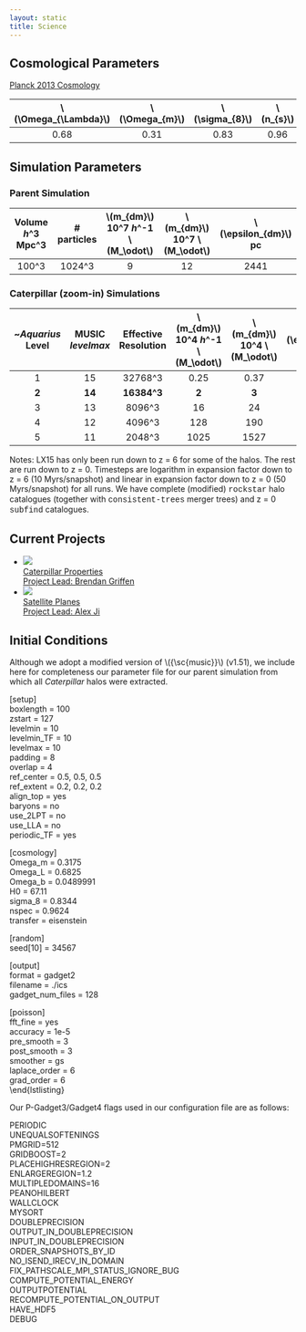 ```yaml
---
layout: static
title: Science
---
```


## Cosmological Parameters
[Planck 2013 Cosmology](http://adsabs.harvard.edu/cgi-bin/bib_query?arXiv:1303.5076)

  \\(\Omega_{\Lambda}\\) | \\(\Omega_{m}\\) | \\(\sigma_{8}\\) | \\(n_{s}\\) | \\(h\\)
  :---: | :---: | :---: | :---: | :--:
  0.68  | 0.31  | 0.83  | 0.96  | 0.67

## Simulation Parameters

### Parent Simulation

  Volume <br> *h*^3 Mpc^3 | # particles | \\(m_{dm}\\) <br> 10^7 *h*^-1 \\(M_\odot\\) | \\(m_{dm}\\) <br> 10^7 \\(M_\odot\\) | \\(\epsilon_{dm}\\) <br> pc 
  :---: | :---: | :---: | :---: | :---: 
        100^3          | 1024^3 | 9 | 12 | 2441 

### Caterpillar (zoom-in) Simulations

~*Aquarius* <br> Level | MUSIC <br> *levelmax* | Effective <br> Resolution | \\(m_{dm}\\) <br> 10^4 *h*^-1 \\(M_\odot\\) | \\(m_{dm}\\) <br> 10^4 \\(M_\odot\\) | \\(\epsilon_{dm}\\) <br> pc 
  :---: | :---: | :---: | :---: | :---: | :---: 
1 | 15 | 32768^3 | 0.25 | 0.37 | 36
**2** | **14** | **16384^3** | **2** | **3** | **76**
3 | 13 | 8096^3 | 16 | 24 | 152
4 | 12 | 4096^3 | 128 | 190 | 228
5 | 11 | 2048^3 | 1025 | 1527 | 452

Notes: LX15 has only been run down to z = 6 for some of the halos. The rest are run down to z = 0. Timesteps are logarithm in expansion factor down to z = 6 (10 Myrs/snapshot) and linear in expansion factor down to z = 0 (50 Myrs/snapshot) for all runs. We have complete (modified) <span style="font-family:Courier">rockstar</span> halo catalogues (together with <span style="font-family:Courier">consistent-trees</span> merger trees) and z = 0 <span style="font-family:Courier">subfind</span> catalogues.

## Current Projects

<ul class="projectlist">
<li>
  <a href="/science/haloprops/">
      <img src="/assets/gallery/halos/Cat1.jpg">
      <div class="container">
        <span class="projectlistheading">Caterpillar Properties</span><br />
        Project Lead: Brendan Griffen
      </div>
  </a>
  </li>

  <li>
  <a href="/science/satelliteplanes/">
      <img src="http://www.daviddarling.info/images/Milky_Way_satellite_galaxies.jpg">
      <div class="container">
        <span class="projectlistheading">Satellite Planes</span><br />
        Project Lead: Alex Ji
      </div>
  </a>
  </li>
</ul>

## Initial Conditions

Although we adopt a modified version of \\({\sc{music}}\\) (v1.51), we include here for completeness our parameter file for our parent simulation from which all *Caterpillar* halos were extracted.

[setup]  
boxlength               = 100  
zstart                  = 127  
levelmin                = 10  
levelmin_TF             = 10  
levelmax                = 10  
padding                 = 8  
overlap                 = 4  
ref_center              = 0.5, 0.5, 0.5  
ref_extent              = 0.2, 0.2, 0.2  
align_top               = yes  
baryons                 = no  
use_2LPT                = no  
use_LLA                 = no  
periodic_TF             = yes  

[cosmology]  
Omega_m                 = 0.3175          
Omega_L                 = 0.6825          
Omega_b                 = 0.0489991       
H0                      = 67.11           
sigma_8                 = 0.8344         
nspec                   = 0.9624          
transfer                = eisenstein  

[random]  
seed[10]                = 34567  

[output]  
format                  = gadget2  
filename                = ./ics  
gadget_num_files        = 128  

[poisson]  
fft_fine                = yes  
accuracy                = 1e-5  
pre_smooth              = 3  
post_smooth             = 3  
smoother                = gs  
laplace_order           = 6  
grad_order              = 6  
\end{lstlisting}  

Our P-Gadget3/Gadget4 flags used in our configuration file are as follows:

PERIODIC  
UNEQUALSOFTENINGS  
PMGRID=512  
GRIDBOOST=2  
PLACEHIGHRESREGION=2  
ENLARGEREGION=1.2  
MULTIPLEDOMAINS=16  
PEANOHILBERT  
WALLCLOCK  
MYSORT  
DOUBLEPRECISION  
OUTPUT_IN_DOUBLEPRECISION  
INPUT_IN_DOUBLEPRECISION  
ORDER_SNAPSHOTS_BY_ID  
NO_ISEND_IRECV_IN_DOMAIN  
FIX_PATHSCALE_MPI_STATUS_IGNORE_BUG  
COMPUTE_POTENTIAL_ENERGY  
OUTPUTPOTENTIAL  
RECOMPUTE_POTENTIAL_ON_OUTPUT  
HAVE_HDF5  
DEBUG  

